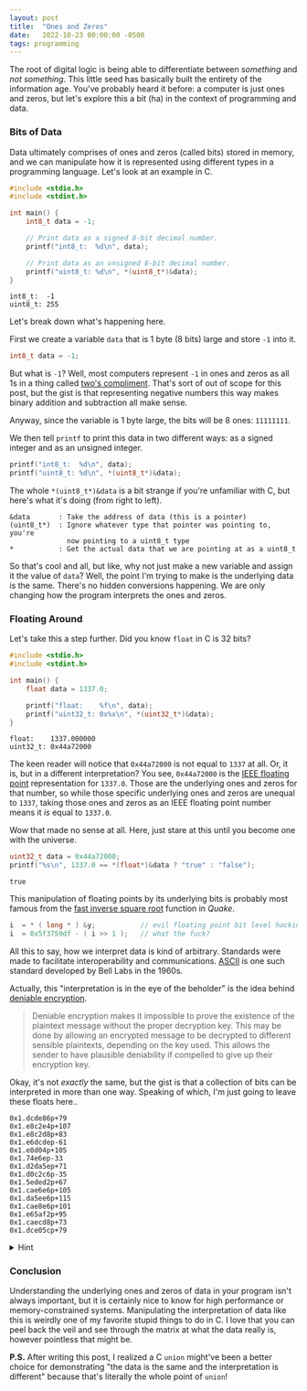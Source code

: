 ```yaml
---
layout: post
title:  "Ones and Zeros"
date:   2022-10-23 00:00:00 -0500
tags: programming
---
```


The root of digital logic is being able to differentiate between *something*
and *not something*. This little seed has basically built the entirety of the
information age. You've probably heard it before: a computer is just ones and
zeros, but let's explore this a bit (ha) in the context of programming and
data.

### Bits of Data

Data ultimately comprises of ones and zeros (called bits) stored in memory, and
we can manipulate how it is represented using different types in a programming
language. Let's look at an example in C.

```c
#include <stdio.h>
#include <stdint.h>

int main() {
    int8_t data = -1;

    // Print data as a signed 8-bit decimal number.
    printf("int8_t:  %d\n", data);

    // Print data as an unsigned 8-bit decimal number.
    printf("uint8_t: %d\n", *(uint8_t*)&data);
}
```

```
int8_t:  -1
uint8_t: 255
```

Let's break down what's happening here.

First we create a variable `data` that is 1 byte (8 bits) large and
store `-1` into it.

```c
int8_t data = -1;
```

But what is `-1`? Well, most computers represent `-1` in ones and zeros as all
1s in a thing called [two's compliment](https://en.wikipedia.org/wiki/Two%27s_complement). That's sort of out of scope for this
post, but the gist is that representing negative numbers this way makes binary
addition and subtraction all make sense.

Anyway, since the variable is 1 byte large, the bits will be 8 ones: `11111111`.

We then tell `printf` to print this data in two different ways: as a signed
integer and as an unsigned integer.

```c
printf("int8_t:  %d\n", data);
printf("uint8_t: %d\n", *(uint8_t*)&data);
```

The whole `*(uint8_t*)&data` is a bit strange if you're unfamiliar with C, but
here's what it's doing (from right to left).

```
&data       : Take the address of data (this is a pointer)
(uint8_t*)  : Ignore whatever type that pointer was pointing to, you're
              now pointing to a uint8_t type
*           : Get the actual data that we are pointing at as a uint8_t
```

So that's cool and all, but like, why not just make a new variable and assign
it the value of `data`? Well, the point I'm trying to make is the underlying
data is the same. There's no hidden conversions happening. We are only changing
how the program interprets the ones and zeros.

### Floating Around

Let's take this a step further. Did you know `float` in C is 32 bits?

```c
#include <stdio.h>
#include <stdint.h>

int main() {
    float data = 1337.0;

    printf("float:    %f\n", data);
    printf("uint32_t: 0x%x\n", *(uint32_t*)&data);
}
```

```
float:    1337.000000
uint32_t: 0x44a72000
```

The keen reader will notice that `0x44a72000` is not equal to `1337` at all.
Or, it is, but in a different interpretation? You see, `0x44a72000` is the
[IEEE floating point](https://en.wikipedia.org/wiki/IEEE_754) representation for `1337.0`. Those are the underlying
ones and zeros for that number, so while those specific underlying ones and
zeros are unequal to `1337`, taking those ones and zeros as an IEEE floating
point number means it *is* equal to `1337.0`.

Wow that made no sense at all. Here, just stare at this until you become one
with the universe.

```c
uint32_t data = 0x44a72000;
printf("%s\n", 1337.0 == *(float*)&data ? "true" : "false");
```

```
true
```

This manipulation of floating points by its underlying bits is
probably most famous from the [fast inverse square root](https://en.wikipedia.org/wiki/Fast_inverse_square_root) function in
*Quake*.

```c
i  = * ( long * ) &y;           // evil floating point bit level hacking
i  = 0x5f3759df - ( i >> 1 );   // what the fuck?
```

All this to say, how we interpret data is kind of arbitrary. Standards
were made to facilitate interoperability and communications. [ASCII](https://en.wikipedia.org/wiki/ASCII) is one
such standard developed by Bell Labs in the 1960s.

Actually, this "interpretation is in the eye of the beholder" is the idea
behind [deniable encryption](https://en.wikipedia.org/wiki/Deniable_encryption).

> Deniable encryption makes it impossible to prove
> the existence of the plaintext message without the proper decryption key. This
> may be done by allowing an encrypted message to be decrypted to different
> sensible plaintexts, depending on the key used. This allows the sender to have
> plausible deniability if compelled to give up their encryption key.

Okay, it's not *exactly* the same, but the gist is that a collection of bits
can be interpreted in more than one way. Speaking of which, I'm just going to
leave these floats here..

```
0x1.dcde86p+79
0x1.e8c2e4p+107
0x1.e8c2d8p+83
0x1.e6dcdep-61
0x1.e8d04p+105
0x1.74e6ep-33
0x1.d2da5ep+71
0x1.d0c2c6p-35
0x1.5eded2p+67
0x1.cae6e6p+105
0x1.da5ee6p+115
0x1.cae8e6p+101
0x1.e65af2p+95
0x1.caecd8p+73
0x1.dce05cp+79
```


<details>
<summary>Hint</summary>
{% highlight c %}{% raw %}
#include <stdio.h>

int main() {
    char *msg = "Wouldn't you like to know, weather boy?\0\0\0";
    for (char *c = msg; *c != 0; c += 4) {
        printf("%a\n", *(float*)c);
    }
}
{% endraw %}{% endhighlight %}
</details>
<p></p>

### Conclusion

Understanding the underlying ones and zeros of data in your program isn't
always important, but it is certainly nice to know for high performance or
memory-constrained systems. Manipulating the interpretation of data like this
is weirdly one of my favorite stupid things to do in C. I love that you can
peel back the veil and see through the matrix at what the data really is,
however pointless that might be.

**P.S.** After writing this post, I realized a C `union` might've been a better
choice for demonstrating "the data is the same and the interpretation is
different" because that's literally the whole point of `union`!
